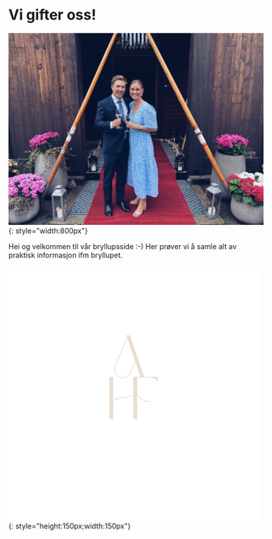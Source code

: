 # Vi gifter oss!

![Tobemarried](Images/aoghf.jpg){: style="width:800px"}

Hei og velkommen til vår bryllupsside :-) Her prøver vi å samle alt av praktisk informasjon ifm bryllupet.

![axhf](../Images/logo.png){: style="height:150px;width:150px"}

